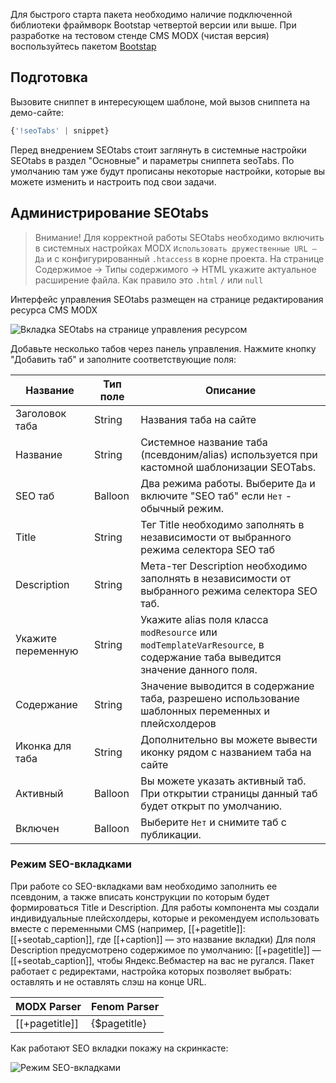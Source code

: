 Для быстрого старта пакета необходимо наличие подключенной библиотеки фраймворк Bootstap четвертой версии или выше. При разработке на тестовом стенде CMS MODX (чистая версия) воспользуйтесь пакетом [Bootstap](https://modstore.pro/packages/sites-themes/theme.bootstrap)

## Подготовка

Вызовите сниппет в интересующем шаблоне, мой вызов сниппета на демо-сайте:

```php
{'!seoTabs' | snippet}
```

Перед внедрением SEOtabs стоит заглянуть в системные настройки SEOtabs в раздел "Основные" и параметры сниппета seoTabs. По умолчанию там уже будут прописаны некоторые настройки, которые вы можете изменить и настроить под свои задачи.

## Администрирование SEOtabs

> Внимание! Для корректной работы SEOtabs необходимо включить в системных настройках MODX `Использовать дружественные URL — Да` и с конфигурированный `.htaccess` в корне проекта. На странице Содержимое -> Типы содержимого -> HTML укажите актуальное расширение файла. Как правило это `.html` `/` или `null`     

Интерфейс управления SEOtabs размещен на странице редактирования ресурса CMS MODX

![Вкладка SEOtabs на странице управления ресурсом](https://i.imgur.com/euNAlLx.png)

Добавьте несколько табов через панель управления. Нажмите кнопку "Добавить таб" и заполните соответствующие поля:

Название|Тип поле|Описание
--- | --- | --- |
Заголовок таба | String | Названия таба на сайте
Название | String | Системное название таба (псевдоним/alias) используется при кастомной шаблонизации SEOTabs.
SEO таб | Balloon | Два режима работы. Выберите `Да` и включите "SEO таб" если `Нет` - обычный режим.
Title | String | Тег Title необходимо заполнять в независимости от выбранного режима селектора SEO таб
Description | String | Мета-тег Description необходимо заполнять в независимости от выбранного режима селектора SEO таб.
Укажите переменную | String | Укажите alias поля класса `modResource` или `modTemplateVarResource`, в содержание таба выведится значение данного поля.
Содержание | String | Значение выводится в содержание таба, разрешено использование шаблонных переменных и плейсхолдеров
Иконка для таба | String | Дополнительно вы можете вывести иконку рядом с названием таба на сайте
Активный | Balloon | Вы можете указать активный таб. При открытии страницы данный таб будет открыт по умолчанию.
Включен | Balloon | Выберите `Нет` и снимите таб с публикации.

### Режим SEO-вкладками 

При работе со SEO-вкладками вам необходимо заполнить ее псевдоним, а также вписать конструкции по которым будет формироваться Title и Description. Для работы компонента мы создали индивидуальные плейсхолдеры, которые и рекомендуем использовать вместе с переменными CMS (например, [[+pagetitle]]: [[+seotab_caption]], где [[+caption]] — это название вкладки)
Для поля Description предусмотрено содержимое по умолчанию: [[+pagetitle]] — [[+seotab_caption]], чтобы Яндекс.Вебмастер на вас не ругался.
Пакет работает с редиректами, настройка которых позволяет выбрать: оставлять и не оставлять слэш на конце URL. 

| MODX Parser | Fenom Parser |
--- | --- 
[[+pagetitle]] | {$pagetitle}

Как работают SEO вкладки покажу на скринкасте:

![Режим SEO-вкладками](https://i.imgur.com/a4jvs3o.gif)




